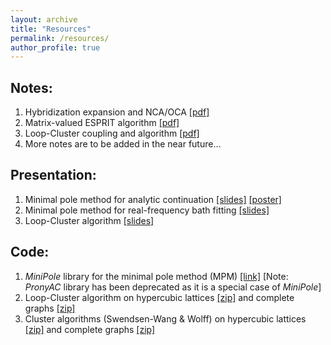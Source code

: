 ```yaml
---
layout: archive
title: "Resources"
permalink: /resources/
author_profile: true
---
```


## Notes:
1. Hybridization expansion and NCA/OCA <a href="/files/notes_XCA.pdf">[pdf]</a>
2. Matrix-valued ESPRIT algorithm <a href="/files/notes_ESPRIT.pdf">[pdf]</a>
3. Loop-Cluster coupling and algorithm <a href="/files/notes_LC.pdf">[pdf]</a>
4. More notes are to be added in the near future...

## Presentation:
1. Minimal pole method for analytic continuation <a href="/files/slides_NAC.pdf">[slides]</a> <a href="/files/poster_NAC.pdf">[poster]</a>
2. Minimal pole method for real-frequency bath fitting <a href="/files/slides_BF.pdf">[slides]</a>
3. Loop-Cluster algorithm <a href="/files/slides_LC.pdf">[slides]</a>

## Code:
1. *MiniPole* library for the minimal pole method (MPM) <a href="https://github.com/Green-Phys/MiniPole">[link]</a> [Note: *PronyAC* library has been deprecated as it is a special case of *MiniPole*]
2. Loop-Cluster algorithm on hypercubic lattices <a href="/files/LpCl_Cubic.zip">[zip]</a> and complete graphs <a href="/files/LpCl_CG.zip">[zip]</a>
3. Cluster algorithms (Swendsen-Wang & Wolff) on hypercubic lattices <a href="/files/Cluster_Cubic.zip">[zip]</a> and complete graphs <a href="/files/Cluster_CG.zip">[zip]</a>
